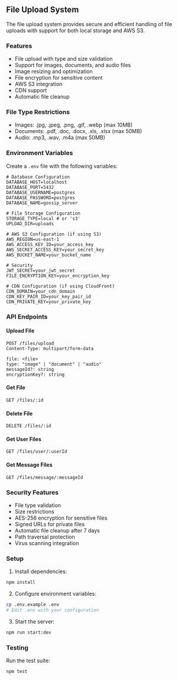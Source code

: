 
## File Upload System

The file upload system provides secure and efficient handling of file uploads with support for both local storage and AWS S3.

### Features

- File upload with type and size validation
- Support for images, documents, and audio files
- Image resizing and optimization
- File encryption for sensitive content
- AWS S3 integration
- CDN support
- Automatic file cleanup

### File Type Restrictions

- Images: .jpg, .jpeg, .png, .gif, .webp (max 10MB)
- Documents: .pdf, .doc, .docx, .xls, .xlsx (max 50MB)
- Audio: .mp3, .wav, .m4a (max 50MB)

### Environment Variables

Create a `.env` file with the following variables:

```env
# Database Configuration
DATABASE_HOST=localhost
DATABASE_PORT=5432
DATABASE_USERNAME=postgres
DATABASE_PASSWORD=postgres
DATABASE_NAME=gossip_server

# File Storage Configuration
STORAGE_TYPE=local # or 's3'
UPLOAD_DIR=uploads

# AWS S3 Configuration (if using S3)
AWS_REGION=us-east-1
AWS_ACCESS_KEY_ID=your_access_key
AWS_SECRET_ACCESS_KEY=your_secret_key
AWS_BUCKET_NAME=your_bucket_name

# Security
JWT_SECRET=your_jwt_secret
FILE_ENCRYPTION_KEY=your_encryption_key

# CDN Configuration (if using CloudFront)
CDN_DOMAIN=your_cdn_domain
CDN_KEY_PAIR_ID=your_key_pair_id
CDN_PRIVATE_KEY=your_private_key
```

### API Endpoints

#### Upload File
```http
POST /files/upload
Content-Type: multipart/form-data

file: <file>
type: "image" | "document" | "audio"
messageId?: string
encryptionKey?: string
```

#### Get File
```http
GET /files/:id
```

#### Delete File
```http
DELETE /files/:id
```

#### Get User Files
```http
GET /files/user/:userId
```

#### Get Message Files
```http
GET /files/message/:messageId
```

### Security Features

- File type validation
- Size restrictions
- AES-256 encryption for sensitive files
- Signed URLs for private files
- Automatic file cleanup after 7 days
- Path traversal protection
- Virus scanning integration

### Setup

1. Install dependencies:
```bash
npm install
```

2. Configure environment variables:
```bash
cp .env.example .env
# Edit .env with your configuration
```

3. Start the server:
```bash
npm run start:dev
```

### Testing

Run the test suite:
```bash
npm test
```